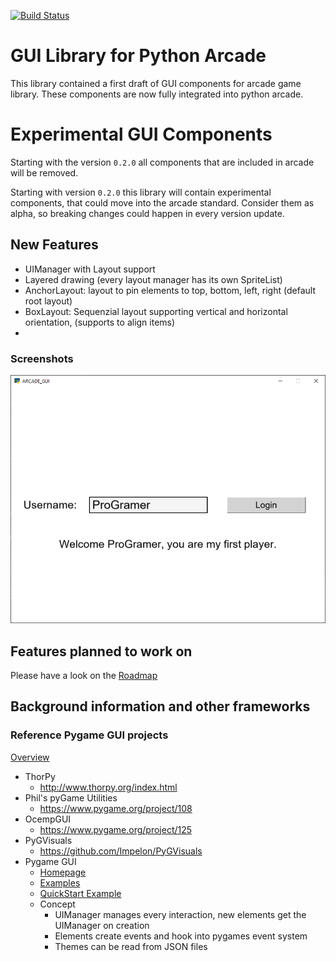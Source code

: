 [![Build Status](https://travis-ci.org/eruvanos/arcade_gui.svg?branch=master)](https://travis-ci.org/eruvanos/arcade_gui)

# GUI Library for Python Arcade

This library contained a first draft of GUI components for arcade game library.
These components are now fully integrated into python arcade.

# Experimental GUI Components

Starting with the version `0.2.0` all components that are included
in arcade will be removed.

Starting with version `0.2.0` this library will
contain experimental components, that could move into the arcade standard. 
Consider them as alpha, so breaking changes could happen in every version update.  

## New Features

* UIManager with Layout support
* Layered drawing (every layout manager has its own SpriteList)
* AnchorLayout: layout to pin elements to top, bottom, left, right (default root layout)
* BoxLayout: Sequenzial layout supporting vertical and horizontal orientation, (supports to align items) 
* 

### Screenshots

![Example with ID Screenshot](https://github.com/eruvanos/arcade_gui/blob/master/docs/assets/ProGramer.png)


## Features planned to work on

Please have a look on the [Roadmap](https://github.com/eruvanos/arcade_gui/projects/1)

## Background information and other frameworks

### Reference Pygame GUI projects

[Overview](https://www.pygame.org/wiki/gui)

* ThorPy
    * http://www.thorpy.org/index.html
* Phil's pyGame Utilities
    * https://www.pygame.org/project/108
* OcempGUI
    * https://www.pygame.org/project/125
* PyGVisuals
    * https://github.com/Impelon/PyGVisuals
* Pygame GUI
    * [Homepage](https://github.com/MyreMylar/pygame_gui)
    * [Examples](https://github.com/MyreMylar/pygame_gui_examples)
    * [QuickStart Example](https://github.com/MyreMylar/pygame_gui_examples/blob/master/quick_start.py)
    * Concept
        * UIManager manages every interaction, new elements get the UIManager on creation
        * Elements create events and hook into pygames event system
        * Themes can be read from JSON files
